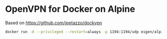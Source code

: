 # OpenVPN for Docker on Alpine

Based on https://github.com/jpetazzo/dockvpn

```bash
docker run -d --privileged --restart=always -p 1194:1194/udp eigen/alpinevpn
```
